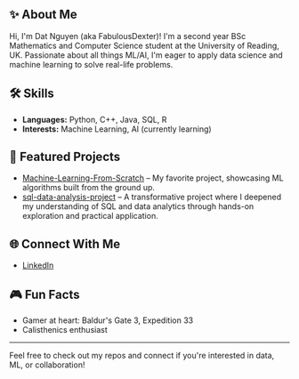 ## ✨ About Me
Hi, I'm Dat Nguyen (aka FabulousDexter)! I'm a second year BSc Mathematics and Computer Science student at the University of Reading, UK. Passionate about all things ML/AI, I'm eager to apply data science and machine learning to solve real-life problems.

## 🛠️ Skills
- **Languages:** Python, C++, Java, SQL, R
- **Interests:** Machine Learning, AI (currently learning)

## 🚀 Featured Projects
- [Machine-Learning-From-Scratch](https://github.com/FabulousDexter/Machine-Learning-From-Scratch) – My favorite project, showcasing ML algorithms built from the ground up.
- [sql-data-analysis-project](https://github.com/FabulousDexter/sql-data-analysis-project) – A transformative project where I deepened my understanding of SQL and data analytics through hands-on exploration and practical application.

## 🌐 Connect With Me
- [LinkedIn](www.linkedin.com/in/dat-nguyen-7a4077206)

## 🎮 Fun Facts
- Gamer at heart: Baldur's Gate 3, Expedition 33
- Calisthenics enthusiast

---
Feel free to check out my repos and connect if you're interested in data, ML, or collaboration!
